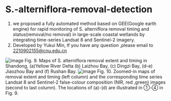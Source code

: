 # S.-alterniflora-removal-detection
 
1. we proposed a fully automated method based on GEE(Google earth engine) for rapid monitoring of S. alterniflora removal timing and status(removal/no removal) in large-scale coastal wetlands by integrating time-series Landsat 8 and Sentinel-2 imagery.
2. Developed by Yukui Min,  If you have any question ,please email to 2210902155@cnu.edu.cn



![image](https://github.com/GISermyk/S.-alterniflora-removal-detection/assets/92797972/68ed39d7-0ff7-4971-b041-b55b92698bdc)
Fig. 9. Maps of S. alterniflora removal extent and timing in Shandong, (a)Yellow River Delta (b) Laizhou Bay, (c) Dingzi Bay, (d-e) Jiaozhou Bay and (f) Rushan Bay.
![image](https://github.com/GISermyk/S.-alterniflora-removal-detection/assets/92797972/56575e17-9311-4982-b1c6-93ee37fb3e7e)
Fig. 10. Zoomed-in maps of removal extent and timing (left column) and the corresponding time series 
Landsat 8 and Sentinel-2 false-colour composition (NIR, red ,green) images (second to last column).
The locations of (a)-(d) are illustrated in ①-④ in Fig. 9.

